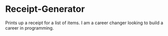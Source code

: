 # Receipt-Generator
Prints up a receipt for a list of items.
I am a career changer looking to build a career in programming. 
